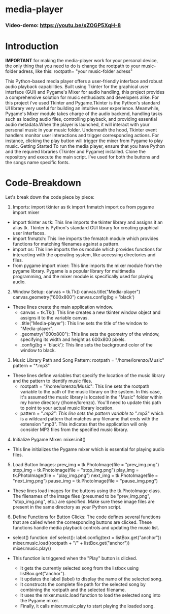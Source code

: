 # media-player
### Video-demo: https://youtu.be/xZOGP5XqH-8
# Introduction
**IMPORTANT**
for making the media-player work for your personal device, the only thing that you need to do is change the rootpath to your music-folder adress, like this: rootpath= "your music-folder adress"
 
This Python-based media player offers a user-friendly interface and robust audio playback capabilities. Built using Tkinter for the graphical user interface (GUI) and Pygame's Mixer for audio handling, this project provides a comprehensive solution for music enthusiasts and developers alike.
For this project i've used Tkinter and Pygame.Tkinter is the Python's standard UI library very useful for building an intuitive user experience. Meanwhile, Pygame's Mixer module takes charge of the audio backend, handling tasks such as loading audio files, controlling playback, and providing essential audio metadata.When the player is launched, it will interact with your personal music in your music folder.
Underneath the hood, Tkinter event handlers monitor user interactions and trigger corresponding actions. For instance, clicking the play button will trigger the mixer from Pygame to play music.
Getting Started
To run the media player, ensure that you have Python and the required libraries (Tkinter and Pygame) installed. Clone the repository and execute the main script.
I've used for both the buttons and the songs name specific fonts.

# Code-Breakdown
Let's break down the code piece by piece:
1. Imports:
import tkinter as tk
import fnmatch
import os
from pygame import mixer

 * import tkinter as tk: This line imports the tkinter library and assigns it an alias tk. Tkinter is Python's standard GUI library for creating graphical user interfaces.
 * import fnmatch: This line imports the fnmatch module which provides functions for matching filenames against a pattern.
 * import os: This line imports the os module which provides functions for interacting with the operating system, like accessing directories and files.
 * from pygame import mixer: This line imports the mixer module from the pygame library. Pygame is a popular library for multimedia programming, and the mixer module is specifically used for playing audio.
2. Window Setup:
canvas = tk.Tk()
canvas.title("Media-player")
canvas.geometry("600x800")
canvas.config(bg = 'black')

 * These lines create the main application window.
   * canvas = tk.Tk(): This line creates a new tkinter window object and assigns it to the variable canvas.
   * .title("Media-player"): This line sets the title of the window to "Media-player".
   * .geometry("600x800"): This line sets the geometry of the window, specifying its width and height as 600x800 pixels.
   * .config(bg = 'black'): This line sets the background color of the window to black.
3. Music Library Path and Song Pattern:
rootpath = "/home/lorenzo/Music"
pattern = "*.mp3"

 * These lines define variables that specify the location of the music library and the pattern to identify music files.
   * rootpath = "/home/lorenzo/Music": This line sets the rootpath variable to the path of the music library on the system. In this case, it's assumed the music library is located in the "Music" folder within my home directory (/home/lorenzo). You'll need to update this path to point to your actual music library location.
   * pattern = "*.mp3": This line sets the pattern variable to "*.mp3" which is a wildcard pattern that matches any filename that ends with the extension ".mp3". This indicates that the application will only consider MP3 files from the specified music library.
4. Initialize Pygame Mixer:
mixer.init()

 * This line initializes the Pygame mixer which is essential for playing audio files.
5. Load Button Images:
prev_img = tk.PhotoImage(file = "prev_img.png")
stop_img = tk.PhotoImage(file = "stop_img.png")
play_img = tk.PhotoImage(file = "play_img.png")
next_img = tk.PhotoImage(file = "next_img.png")
pause_img = tk.PhotoImage(file = "pause_img.png")

 * These lines load images for the buttons using the tk.PhotoImage class. The filenames of the image files (presumed to be "prev_img.png", "stop_img.png", etc.) are specified. Make sure these image files are present in the same directory as your Python script.
6. Define Functions for Button Clicks:
The code defines several functions that are called when the corresponding buttons are clicked. These functions handle media playback controls and updating the music list.
 * select() function:
def select():
  label.config(text = listBox.get("anchor"))
  mixer.music.load(rootpath + "/" + listBox.get("anchor"))
  mixer.music.play()

 * This function is triggered when the "Play" button is clicked.
   * It gets the currently selected song from the listbox using listBox.get("anchor").
   * It updates the label (label) to display the name of the selected song.
   * It constructs the complete file path for the selected song by combining the rootpath and the selected filename.
   * It uses the mixer.music.load function to load the selected song into the Pygame mixer.
   * Finally, it calls mixer.music.play to start playing the loaded song.
